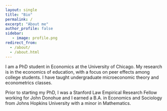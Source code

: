 ```yaml
---
layout: single
title: "Bio"
permalink: /
excerpt: "About me"
author_profile: false
sidebar: 
   - image: profile.png
redirect_from: 
  - /about/
  - /about.html
---
```


I am a PhD student in Economics at the University of Chicago. My research is in the economics of education, with a focus on peer effects among college students. I have taught undergraduate microeconomic theory and econometrics classes.

Prior to starting my PhD, I was a Stanford Law Empirical Research Fellow working for John Donohue and I earned a B.A. in Economics and Sociology from Johns Hopkins University with a minor in Mathematics.